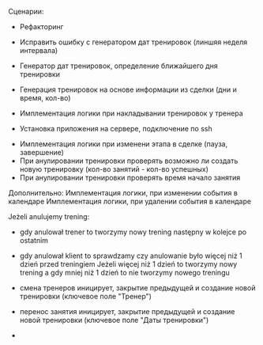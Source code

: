 Сценарии:

- Рефакторинг

+ Исправить ошибку с генератором дат тренировок (линшяя неделя интервала)
+ Генератор дат тренировок, определение ближайшего дня тренировки

+ Генерация тренировок на основе информации из сделки (дни и время, кол-во)
+ Имплементация логики при накладывании тренировок у тренера
+ Установка приложения на сервере, подключение по ssh


- Имплементация логики при изменени этапа в сделке (пауза, завершение)
- При анулировании тренировки проверять возможно ли создать новую тренировку (кол-во занятий - кол-во успешных)
- При анулировании тренировки проверять время начало занятия

Дополнительно:
Имплементация логики, при изменении события в календаре
Имплементация логики, при удалении события в календаре

Jeżeli anulujemy trening:

- gdy anulował trener to tworzymy nowy trening następny w kolejce po ostatnim
- gdy anulował klient to sprawdzamy czy anulowanie było więcej niż 1 dzień przed treningiem
  Jeżeli więcej niż 1 dzień to tworzymy nowy trening a gdy mniej niż 1 dzień to nie tworzymy nowego treningu


- смена тренеров иницирует, закрытие предыдущей и создание новой тренировки (ключевое поле "Тренер")
- перенос занятия иницирует, закрытие предыдущей и создание новой тренировки (ключевое поле "Даты тренировки")
- 